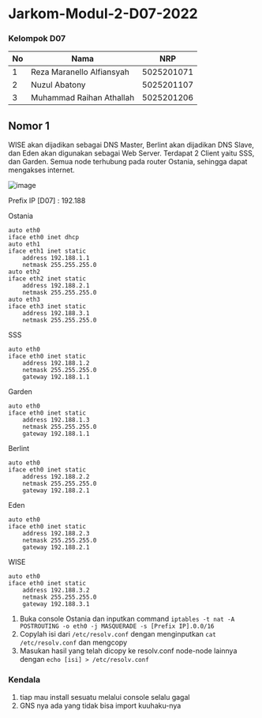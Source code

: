 # Jarkom-Modul-2-D07-2022

### Kelompok D07

| **No** | **Nama**                     | **NRP**    |
| ------ | -----------------------------| ---------- |
| 1      | Reza Maranello Alfiansyah    | 5025201071 |
| 2      | Nuzul Abatony                | 5025201107 |
| 3      | Muhammad Raihan Athallah     | 5025201206 |

## Nomor 1
WISE akan dijadikan sebagai DNS Master, Berlint akan dijadikan DNS Slave, dan Eden akan digunakan sebagai Web Server. Terdapat 2 Client yaitu SSS, dan Garden. Semua node terhubung pada router Ostania, sehingga dapat mengakses internet.

![image](https://user-images.githubusercontent.com/78489357/198051364-5befaf60-625b-453d-82bb-ea4ecd51defa.png)


Prefix IP [D07] : 192.188

Ostania
```
auto eth0
iface eth0 inet dhcp
auto eth1
iface eth1 inet static
	address 192.188.1.1
	netmask 255.255.255.0
auto eth2
iface eth2 inet static
	address 192.188.2.1
	netmask 255.255.255.0
auto eth3
iface eth3 inet static
	address 192.188.3.1
	netmask 255.255.255.0
```
SSS
```
auto eth0
iface eth0 inet static
	address 192.188.1.2
	netmask 255.255.255.0
	gateway 192.188.1.1
```
Garden
```
auto eth0
iface eth0 inet static
	address 192.188.1.3
	netmask 255.255.255.0
	gateway 192.188.1.1
```
Berlint
```
auto eth0
iface eth0 inet static
	address 192.188.2.2
	netmask 255.255.255.0
	gateway 192.188.2.1
```
Eden
```
auto eth0
iface eth0 inet static
	address 192.188.2.3
	netmask 255.255.255.0
	gateway 192.188.2.1
```
WISE
```
auto eth0
iface eth0 inet static
	address 192.188.3.2
	netmask 255.255.255.0
	gateway 192.188.3.1
```

<ol>
    <li> Buka console Ostania dan inputkan command <code>iptables -t nat -A POSTROUTING -o eth0 -j MASQUERADE -s [Prefix IP].0.0/16</code>
    <li> Copylah isi dari <code>/etc/resolv.conf</code> dengan menginputkan <code>cat /etc/resolv.conf</code> dan mengcopy 
    <li> Masukan hasil yang telah dicopy ke resolv.conf node-node lainnya dengan <code>echo [isi] > /etc/resolv.conf</code>
</ol>


### Kendala
<ol>
    <li> tiap mau install sesuatu melalui console selalu gagal 
    <li> GNS nya ada yang tidak bisa import kuuhaku-nya
</ol>
